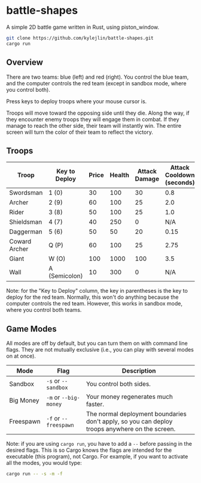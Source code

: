 # battle-shapes
A simple 2D battle game written in Rust, using piston_window.

```bash
git clone https://github.com/kylejlin/battle-shapes.git
cargo run
```

## Overview
There are two teams: blue (left) and red (right). You control the blue team, and the computer controls the red team (except in sandbox mode, where you control both).

Press keys to deploy troops where your mouse cursor is.

Troops will move toward the opposing side until they die. Along the way, if they encounter enemy troops they will engage them in combat. If they manage to reach the other side, their team will instantly win. The entire screen will turn the color of their team to reflect the victory.

## Troops
| Troop | Key to Deploy | Price | Health | Attack Damage | Attack Cooldown (seconds) | Movement Speed |
| --- | --- | --- | --- | --- | --- | --- |
| Swordsman | 1 (0) | 30 | 100 | 30 | 0.8 | 35 |
| Archer | 2 (9) | 60 | 100 | 25 | 2.0 | 20 |
| Rider | 3 (8) | 50 | 100 | 25 | 1.0 | 80 |
| Shieldsman | 4 (7) | 40 | 250 | 0 | N/A | 35 |
| Daggerman | 5 (6) | 50 | 50 | 20 | 0.15 | 25 |
| Coward Archer | Q (P) | 60 | 100 | 25 | 2.75 | 15 |
| Giant | W (O) | 100 | 1000 | 100 | 3.5 | 12 |
| Wall | A (Semicolon) | 10 | 300 | 0 | N/A | 0 |

Note: for the "Key to Deploy" column, the key in parentheses is the key to deploy for the red team. Normally, this won't do anything because the computer controls the red team. However, this works in sandbox mode, where you control both teams.

## Game Modes
All modes are off by default, but you can turn them on with command line flags. They are not mutually exclusive (i.e., you can play with several modes on at once).

| Mode | Flag | Description |
| --- | --- | --- |
| Sandbox | `-s` or `--sandbox` | You control both sides. |
| Big Money | `-m` or `--big-money` | Your money regenerates much faster. |
| Freespawn | `-f` or `--freespawn` | The normal deployment boundaries don't apply, so you can deploy troops anywhere on the screen. |

Note: if you are using `cargo run`, you have to add a `--` before passing in the desired flags. This is so Cargo knows the flags are intended for the executable (this program), not Cargo. For example, if you want to activate all the modes, you would type:

```bash
cargo run -- -s -m -f
```
